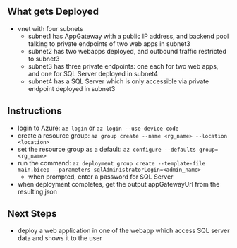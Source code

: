 ## What gets Deployed
* vnet with four subnets
  * subnet1 has AppGateway with a public IP address, and backend pool talking to private endpoints of two web apps in subnet3
  * subnet2 has two webapps deployed, and outbound traffic restricted to subnet3
  * subnet3 has three private endpoints: one each for two web apps, and one for SQL Server deployed in subnet4
  * subnet4 has a SQL Server which is only accessible via private endpoint deployed in subnet3

## Instructions

* login to Azure: `az login` or `az login --use-device-code`
* create a resource group: `az group create --name <rg_name> --location <location>`
* set the resource group as a default: `az configure --defaults group=<rg_name>`
* run the command: `az deployment group create --template-file main.bicep --parameters sqlAdministratorLogin=<admin_name> `
  * when prompted, enter a password for SQL Server
* when deployment completes, get the output appGatewayUrl from the resulting json

## Next Steps
* deploy a web application in one of the webapp which access SQL server data and shows it to the user
